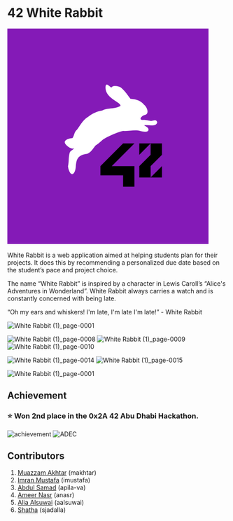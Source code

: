 # 42 White Rabbit

![alt text](https://raw.githubusercontent.com/Genius-gambit/42-White-Rabbit/master/resources/logo_rabbit.png)

White Rabbit is a web application aimed at helping students plan for their projects. It does this by recommending a personalized due date based on the student’s pace and project choice.

The name “White Rabbit” is inspired by a character in Lewis Caroll’s “Alice's Adventures in Wonderland”. White Rabbit always carries a watch and is constantly concerned with being late.

“Oh my ears and whiskers! I'm late, I'm late I'm late!” - White Rabbit

![White Rabbit (1)_page-0001](https://user-images.githubusercontent.com/5180172/198871603-af98183d-0c45-462f-af70-0071a96709f1.jpg)

![White Rabbit (1)_page-0008](https://user-images.githubusercontent.com/5180172/198871859-43b4db66-77af-470a-b99b-8f487c3417bf.jpg)
![White Rabbit (1)_page-0009](https://user-images.githubusercontent.com/5180172/198871643-e7366543-3506-4688-8fdf-8be4e7fdf4d0.jpg)
![White Rabbit (1)_page-0010](https://user-images.githubusercontent.com/5180172/198871657-95864a67-f556-4661-ae37-78f554ceff26.jpg)

![White Rabbit (1)_page-0014](https://user-images.githubusercontent.com/5180172/198871707-2aac55a5-e80f-4b28-baf9-a7775823942d.jpg)
![White Rabbit (1)_page-0015](https://user-images.githubusercontent.com/5180172/198871718-77b44972-62bf-4f08-96bb-c24c5ec14562.jpg)


![White Rabbit (1)_page-0001](https://user-images.githubusercontent.com/5180172/198871603-af98183d-0c45-462f-af70-0071a96709f1.jpg)

## Achievement

### :star:	Won 2nd place in the 0x2A 42 Abu Dhabi Hackathon.

![achievement](https://user-images.githubusercontent.com/81755254/199002336-64cb0b3c-ca15-45ee-a71d-dc2b596b943e.png)   ![ADEC](https://user-images.githubusercontent.com/81755254/199003333-a4abc7b7-7c08-4ff5-abce-cbe8cb683084.png)


## Contributors
  1. [Muazzam Akhtar](https://github.com/Genius-gambit) (makhtar)
  2. [Imran Mustafa](https://github.com/imrangm) (imustafa)
  3. [Abdul Samad](https://github.com/sampv0166) (apila-va)
  4. [Ameer Nasr](https://github.com/ann1738) (anasr)
  5. [Alia Alsuwai](https://github.com/alia1738) (aalsuwai)
  6. [Shatha](https://github.com/shatha-jad) (sjadalla)
